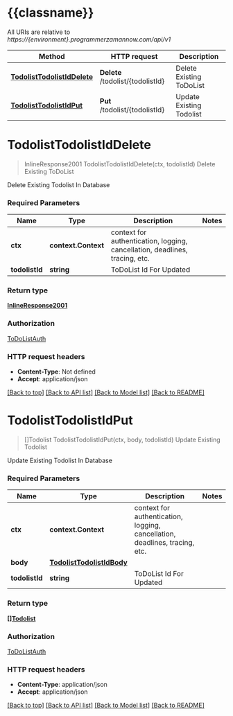 # {{classname}}

All URIs are relative to *https://{environment}.programmerzamannow.com/api/v1*

Method | HTTP request | Description
------------- | ------------- | -------------
[**TodolistTodolistIdDelete**](ToDoListIdApi.md#TodolistTodolistIdDelete) | **Delete** /todolist/{todolistId} | Delete Existing ToDoList
[**TodolistTodolistIdPut**](ToDoListIdApi.md#TodolistTodolistIdPut) | **Put** /todolist/{todolistId} | Update Existing Todolist

# **TodolistTodolistIdDelete**
> InlineResponse2001 TodolistTodolistIdDelete(ctx, todolistId)
Delete Existing ToDoList

Delete Existing Todolist In Database

### Required Parameters

Name | Type | Description  | Notes
------------- | ------------- | ------------- | -------------
 **ctx** | **context.Context** | context for authentication, logging, cancellation, deadlines, tracing, etc.
  **todolistId** | **string**| ToDoList Id For Updated | 

### Return type

[**InlineResponse2001**](inline_response_200_1.md)

### Authorization

[ToDoListAuth](../README.md#ToDoListAuth)

### HTTP request headers

 - **Content-Type**: Not defined
 - **Accept**: application/json

[[Back to top]](#) [[Back to API list]](../README.md#documentation-for-api-endpoints) [[Back to Model list]](../README.md#documentation-for-models) [[Back to README]](../README.md)

# **TodolistTodolistIdPut**
> []Todolist TodolistTodolistIdPut(ctx, body, todolistId)
Update Existing Todolist

Update Existing Todolist In Database

### Required Parameters

Name | Type | Description  | Notes
------------- | ------------- | ------------- | -------------
 **ctx** | **context.Context** | context for authentication, logging, cancellation, deadlines, tracing, etc.
  **body** | [**TodolistTodolistIdBody**](TodolistTodolistIdBody.md)|  | 
  **todolistId** | **string**| ToDoList Id For Updated | 

### Return type

[**[]Todolist**](array.md)

### Authorization

[ToDoListAuth](../README.md#ToDoListAuth)

### HTTP request headers

 - **Content-Type**: application/json
 - **Accept**: application/json

[[Back to top]](#) [[Back to API list]](../README.md#documentation-for-api-endpoints) [[Back to Model list]](../README.md#documentation-for-models) [[Back to README]](../README.md)

